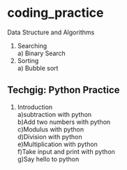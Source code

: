# coding_practice  

Data Structure and Algorithms  
1) Searching  
	a) Binary Search  
2) Sorting  
	a) Bubble sort  


Techgig:  Python Practice
------------------------  
1) Introduction  
	a)subtraction with python  
	b)Add two numbers with python  
	c)Modulus with python  
	d)Division with python  
	e)Multiplication with python  
	f)Take input and print with python  
	g)Say hello to python  